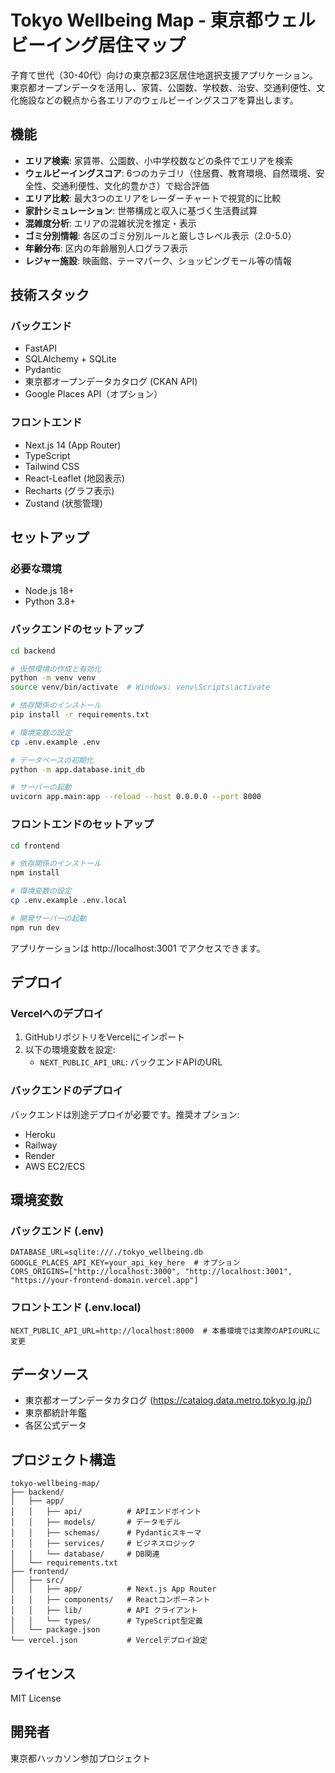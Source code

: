 # Tokyo Wellbeing Map - 東京都ウェルビーイング居住マップ

子育て世代（30-40代）向けの東京都23区居住地選択支援アプリケーション。東京都オープンデータを活用し、家賃、公園数、学校数、治安、交通利便性、文化施設などの観点から各エリアのウェルビーイングスコアを算出します。

## 機能

- **エリア検索**: 家賃帯、公園数、小中学校数などの条件でエリアを検索
- **ウェルビーイングスコア**: 6つのカテゴリ（住居費、教育環境、自然環境、安全性、交通利便性、文化的豊かさ）で総合評価
- **エリア比較**: 最大3つのエリアをレーダーチャートで視覚的に比較
- **家計シミュレーション**: 世帯構成と収入に基づく生活費試算
- **混雑度分析**: エリアの混雑状況を推定・表示
- **ゴミ分別情報**: 各区のゴミ分別ルールと厳しさレベル表示（2.0-5.0）
- **年齢分布**: 区内の年齢層別人口グラフ表示
- **レジャー施設**: 映画館、テーマパーク、ショッピングモール等の情報

## 技術スタック

### バックエンド
- FastAPI
- SQLAlchemy + SQLite
- Pydantic
- 東京都オープンデータカタログ (CKAN API)
- Google Places API（オプション）

### フロントエンド
- Next.js 14 (App Router)
- TypeScript
- Tailwind CSS
- React-Leaflet (地図表示)
- Recharts (グラフ表示)
- Zustand (状態管理)

## セットアップ

### 必要な環境
- Node.js 18+
- Python 3.8+

### バックエンドのセットアップ

```bash
cd backend

# 仮想環境の作成と有効化
python -m venv venv
source venv/bin/activate  # Windows: venv\Scripts\activate

# 依存関係のインストール
pip install -r requirements.txt

# 環境変数の設定
cp .env.example .env

# データベースの初期化
python -m app.database.init_db

# サーバーの起動
uvicorn app.main:app --reload --host 0.0.0.0 --port 8000
```

### フロントエンドのセットアップ

```bash
cd frontend

# 依存関係のインストール
npm install

# 環境変数の設定
cp .env.example .env.local

# 開発サーバーの起動
npm run dev
```

アプリケーションは http://localhost:3001 でアクセスできます。

## デプロイ

### Vercelへのデプロイ

1. GitHubリポジトリをVercelにインポート
2. 以下の環境変数を設定:
   - `NEXT_PUBLIC_API_URL`: バックエンドAPIのURL

### バックエンドのデプロイ

バックエンドは別途デプロイが必要です。推奨オプション:
- Heroku
- Railway
- Render
- AWS EC2/ECS

## 環境変数

### バックエンド (.env)
```
DATABASE_URL=sqlite:///./tokyo_wellbeing.db
GOOGLE_PLACES_API_KEY=your_api_key_here  # オプション
CORS_ORIGINS=["http://localhost:3000", "http://localhost:3001", "https://your-frontend-domain.vercel.app"]
```

### フロントエンド (.env.local)
```
NEXT_PUBLIC_API_URL=http://localhost:8000  # 本番環境では実際のAPIのURLに変更
```

## データソース

- 東京都オープンデータカタログ (https://catalog.data.metro.tokyo.lg.jp/)
- 東京都統計年鑑
- 各区公式データ

## プロジェクト構造

```
tokyo-wellbeing-map/
├── backend/
│   ├── app/
│   │   ├── api/          # APIエンドポイント
│   │   ├── models/       # データモデル
│   │   ├── schemas/      # Pydanticスキーマ
│   │   ├── services/     # ビジネスロジック
│   │   └── database/     # DB関連
│   └── requirements.txt
├── frontend/
│   ├── src/
│   │   ├── app/          # Next.js App Router
│   │   ├── components/   # Reactコンポーネント
│   │   ├── lib/          # API クライアント
│   │   └── types/        # TypeScript型定義
│   └── package.json
└── vercel.json           # Vercelデプロイ設定
```

## ライセンス

MIT License

## 開発者

東京都ハッカソン参加プロジェクト